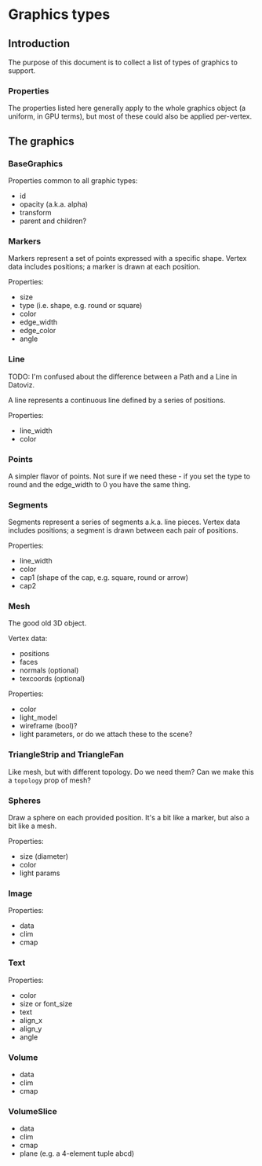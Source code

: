 # Graphics types

## Introduction

The purpose of this document is to collect a list of types of graphics to support.

### Properties

The properties listed here generally apply to the whole graphics object (a uniform, in GPU terms), but most of these could also be applied per-vertex.

## The graphics

### BaseGraphics

Properties common to all graphic types:

* id
* opacity (a.k.a. alpha)
* transform
* parent and children?

### Markers

Markers represent a set of points expressed with a specific shape. Vertex data includes positions; a marker is drawn at each position.

Properties:

* size
* type (i.e. shape, e.g. round or square)
* color
* edge_width
* edge_color
* angle

### Line

TODO: I'm confused about the difference between a Path and a Line in Datoviz.

A line represents a continuous line defined by a series of positions.

Properties:

* line_width
* color

### Points

A simpler flavor of points. Not sure if we need these - if you set the type to round and the edge_width to 0 you have the same thing.

### Segments

Segments represent a series of segments a.k.a. line pieces. Vertex data includes positions; a segment is drawn between each pair of positions.

Properties:

* line_width
* color
* cap1 (shape of the cap, e.g. square, round or arrow)
* cap2

### Mesh

The good old 3D object.

Vertex data:

* positions
* faces
* normals (optional)
* texcoords (optional)

Properties:

* color
* light_model
* wireframe (bool)?
* light parameters, or do we attach these to the scene?

### TriangleStrip and TriangleFan

Like mesh, but with different topology. Do we need them? Can we make this a `topology` prop of mesh?

### Spheres

Draw a sphere on each provided position. It's a bit like a marker, but also a bit like a mesh.

Properties:

* size (diameter)
* color
* light params

### Image

Properties:

* data
* clim
* cmap

### Text

Properties:

* color
* size or font_size
* text
* align_x
* align_y
* angle

### Volume

* data
* clim
* cmap

### VolumeSlice

* data
* clim
* cmap
* plane (e.g. a 4-element tuple abcd)

